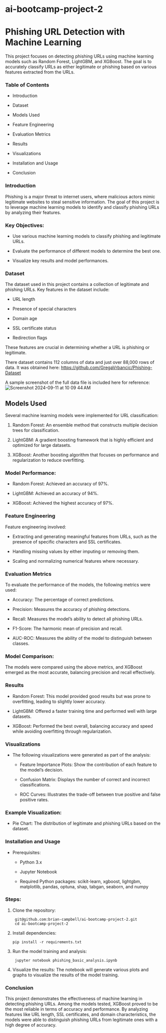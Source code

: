 # ai-bootcamp-project-2

# Phishing URL Detection with Machine Learning

This project focuses on detecting phishing URLs using machine learning models such as Random Forest, LightGBM, and XGBoost. The goal is to accurately classify URLs as either legitimate or phishing based on various features extracted from the URLs.

### Table of Contents

* Introduction

* Dataset

* Models Used

* Feature Engineering

* Evaluation Metrics

* Results

* Visualizations

* Installation and Usage

* Conclusion


### Introduction

Phishing is a major threat to internet users, where malicious actors mimic legitimate websites to steal sensitive information. The goal of this project is to leverage machine learning models to identify and classify phishing URLs by analyzing their features.

### Key Objectives:

* Use various machine learning models to classify phishing and legitimate URLs.

* Evaluate the performance of different models to determine the best one.

* Visualize key results and model performances.

### Dataset

The dataset used in this project contains a collection of legitimate and phishing URLs. Key features in the dataset include:

* URL length  

* Presence of special characters

* Domain age

* SSL certificate status

* Redirection flags

These features are crucial in determining whether a URL is phishing or legitimate.

There dataset contains 112 columns of data and just over 88,000 rows of data. It was obtained here: https://github.com/GregaVrbancic/Phishing-Dataset

A sample screenshot of the full data file is included here for reference:
![Screenshot 2024-09-11 at 10 09 44 AM](https://github.com/user-attachments/assets/d5424eee-3b86-4d76-a908-40bee3d3e253)



## Models Used

Several machine learning models were implemented for URL classification:

1)  Random Forest: An ensemble method that constructs multiple decision trees for classification.

2)  LightGBM: A gradient boosting framework that is highly efficient and optimized for large datasets.

3)  XGBoost: Another boosting algorithm that focuses on performance and regularization to reduce overfitting.

### Model Performance:

* Random Forest: Achieved an accuracy of 97%.

* LightGBM: Achieved an accuracy of 94%.

* XGBoost: Achieved the highest accuracy of 97%.

### Feature Engineering

Feature engineering involved:

 * Extracting and generating meaningful features from URLs, such as the presence of specific characters and SSL certificates.

 * Handling missing values by either imputing or removing them.

 * Scaling and normalizing numerical features where necessary.

### Evaluation Metrics

To evaluate the performance of the models, the following metrics were used:

* Accuracy: The percentage of correct predictions.

* Precision: Measures the accuracy of phishing detections.

* Recall: Measures the model’s ability to detect all phishing URLs.

* F1-Score: The harmonic mean of precision and recall.

* AUC-ROC: Measures the ability of the model to distinguish between classes.

### Model Comparison:

The models were compared using the above metrics, and XGBoost emerged as the most accurate, balancing precision and recall effectively.

### Results

* Random Forest: This model provided good results but was prone to overfitting, leading to slightly lower accuracy.

* LightGBM: Offered a faster training time and performed well with large datasets.

* XGBoost: Performed the best overall, balancing accuracy and speed while avoiding overfitting through regularization.

### Visualizations

* The following visualizations were generated as part of the analysis:

    * Feature Importance Plots: Show the contribution of each feature to the model’s decision.

    * Confusion Matrix: Displays the number of correct and incorrect classifications.

    * ROC Curves: Illustrates the trade-off between true positive and false positive rates.

### Example Visualization:

* Pie Chart: The distribution of legitimate and phishing URLs based on the dataset.

### Installation and Usage

* Prerequisites:

    * Python 3.x

    * Jupyter Notebook

    * Required Python packages: scikit-learn, xgboost, lightgbm, matplotlib, pandas, optuna, shap, tabgan, seaborn, and numpy

### Steps:

1) Clone the repository:

        
        git@github.com:brian-campbell/ai-bootcamp-project-2.git
        cd ai-bootcamp-project-2

    
 3) Install dependencies:

        pip install -r requirements.txt

4) Run the model training and analysis:

        jupyter notebook phishing_basic_analysis.ipynb

5) Visualize the results: The notebook will generate various plots and graphs to visualize the results of the model training.

### Conclusion

This project demonstrates the effectiveness of machine learning in detecting phishing URLs. Among the models tested, XGBoost proved to be the most reliable in terms of accuracy and performance. By analyzing features like URL length, SSL certificates, and domain characteristics, the models were able to distinguish phishing URLs from legitimate ones with a high degree of accuracy.

